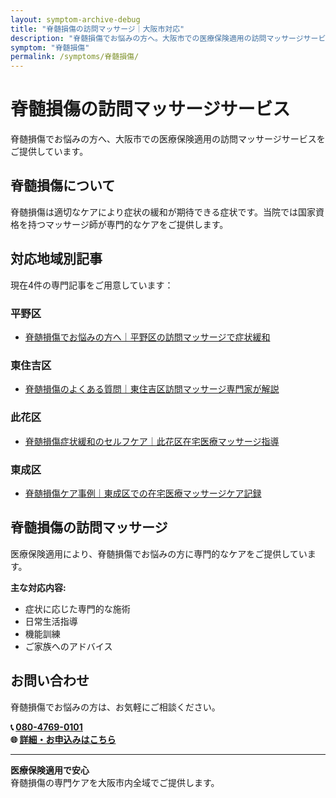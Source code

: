 ```yaml
---
layout: symptom-archive-debug
title: "脊髄損傷の訪問マッサージ｜大阪市対応"
description: "脊髄損傷でお悩みの方へ。大阪市での医療保険適用の訪問マッサージサービス。国家資格を持つマッサージ師が専門ケアを提供。4記事掲載。"
symptom: "脊髄損傷"
permalink: /symptoms/脊髄損傷/
---
```


# 脊髄損傷の訪問マッサージサービス

脊髄損傷でお悩みの方へ、大阪市での医療保険適用の訪問マッサージサービスをご提供しています。

## 脊髄損傷について

脊髄損傷は適切なケアにより症状の緩和が期待できる症状です。当院では国家資格を持つマッサージ師が専門的なケアをご提供します。

## 対応地域別記事

現在4件の専門記事をご用意しています：


### 平野区

- [脊髄損傷でお悩みの方へ｜平野区の訪問マッサージで症状緩和](/symptom_guide/spinal-injury-guide-hirano/)

### 東住吉区

- [脊髄損傷のよくある質問｜東住吉区訪問マッサージ専門家が解説](/qa/spinal-injury-qa-sumiyoshi/)

### 此花区

- [脊髄損傷症状緩和のセルフケア｜此花区在宅医療マッサージ指導](/prevention/spinal-injury-selfcare-konohana/)

### 東成区

- [脊髄損傷ケア事例｜東成区での在宅医療マッサージケア記録](/case_study/spinal-cord-case-higashinari/)


## 脊髄損傷の訪問マッサージ

医療保険適用により、脊髄損傷でお悩みの方に専門的なケアをご提供しています。

**主な対応内容:**
- 症状に応じた専門的な施術
- 日常生活指導
- 機能訓練
- ご家族へのアドバイス

## お問い合わせ

脊髄損傷でお悩みの方は、お気軽にご相談ください。

**📞 [080-4769-0101](tel:080-4769-0101)**  
**🌐 [詳細・お申込みはこちら](https://peraichi.com/landing_pages/view/himawari-massage/)**

---

**医療保険適用で安心**  
脊髄損傷の専門ケアを大阪市内全域でご提供します。
